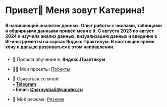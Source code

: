 <h1 align="left">Привет👋 Меня зовут Катерина!</h1>

###

<h4 align="left">Я начинающий аналитик данных. Опыт работы с числами, таблицами и обширными данными привёл меня в it. С августа 2023 по август 2024 я изучила анализ данных, визуализацию данных и введение в BI-инструменты на карсах Яндекс Практикум. В настоящее время хочу и дальше развиваться в этом направлении.</h4>

###
- 🌱 Прошла обучение в: **Яндекс.Практикум**
  
- 👨‍💻 Мои проекты: [Проекты](https://github.com/Kt-Shap?tab=repositories)

- 💬 Связаться со мной:<br> **• [Telegram](https://t.me/Kt_sh)** <br>
**• Email: Chernysha5@yandex.ru**

- 📄 Моё резюме: [Резюме](https://hh.ru/applicant/resumes/view?resume=d29ebc71ff0d2cc39e0039ed1f753351667557)


